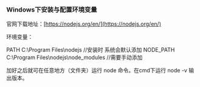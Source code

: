 ### Windows下安装与配置环境变量

官网下载地址：[https://nodejs.org/en/](https://nodejs.org/en/)

环境变量：

PATH C:\Program Files\nodejs    //安装时 系统会默认添加
NODE_PATH C:\Program Files\nodejs\node_modules  //需要手动添加

加好之后就可在任意地方（文件夹）运行 node 命令。在cmd下运行 node -v 输出版本。
